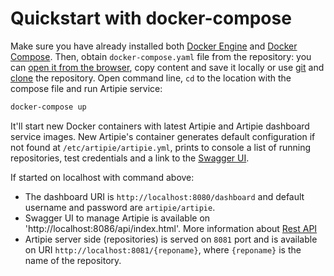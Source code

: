 # Quickstart with docker-compose

Make sure you have already installed both [Docker Engine](https://docs.docker.com/get-docker/) and
[Docker Compose](https://docs.docker.com/compose/install/).
Then, obtain `docker-compose.yaml` file from the repository:
you can [open it from the browser](https://github.com/artipie/artipie/blob/master/artipie-main/docker-compose.yaml),
copy content and save it locally or use [git](https://git-scm.com/) and [clone](https://git-scm.com/docs/git-clone) the repository.
Open command line, `cd` to the location with the compose file and run Artipie service:

```bash
docker-compose up
```

It'll start new Docker containers with latest Artipie and Artipie dashboard service images.
New Artipie's container generates default configuration if not found at `/etc/artipie/artipie.yml`, 
prints to console a list of running repositories, test credentials and a link to the [Swagger UI](https://swagger.io/tools/swagger-ui/).

If started on localhost with command above: 
* The dashboard URI is `http://localhost:8080/dashboard` and default username and password are `artipie/artipie`.
* Swagger UI to manage Artipie is available on 'http://localhost:8086/api/index.html'. More information about [Rest API](./Rest-api) 
* Artipie server side (repositories) is served on `8081` port and is available on URI `http://localhost:8081/{reponame}`, 
where `{reponame}` is the name of the repository.